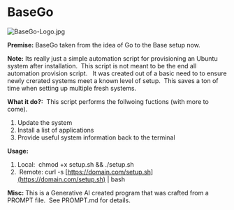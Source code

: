 # BaseGo



![BaseGo-Logo.jpg](/home/ashley/GIT/ashes00/BaseGo/images/BaseGo-Logo.jpg)

**Premise:** BaseGo taken from the idea of Go to the Base setup now.  

**Note:** Its really just a simple automation script for provisioning an Ubuntu system after installation.  This script is not meant to be the end all automation provision script.   It was created out of a basic need to to ensure newly crerated systems meet a known level of setup.  This saves a ton of time when setting up multiple fresh systems.

**What it do?:**  This script performs the follwoing fuctions (with more to come).

1. Update the system
2. Install a list of applications
3. Provide useful system information back to the terminal

**Usage:**

1. Local:  chmod +x setup.sh && ./setup.sh
2.  Remote: curl -s [https://domain.com/setup.sh](https://domain.com/setup.sh) | bash

**Misc:** This is a Generative AI created program that was crafted from a PROMPT file.  See PROMPT.md for details.
